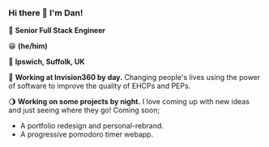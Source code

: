 ### Hi there 👋 I'm Dan!

👴 **Senior Full Stack Engineer**

😁 **(he/him)**

📍 **Ipswich, Suffolk, UK**

🚀 **Working at Invision360 by day.**
Changing people's lives using the power of software to improve the quality of EHCPs and PEPs.

🌖 **Working on some projects by night.**
I love coming up with new ideas and just seeing where they go! Coming soon;
- A portfolio redesign and personal-rebrand.
- A progressive pomodoro timer webapp.

<!--
**dan-sarracayo/dan-sarracayo** is a ✨ _special_ ✨ repository because its `README.md` (this file) appears on your GitHub profile.

Here are some ideas to get you started:

- 🔭 I’m currently working on ...
- 🌱 I’m currently learning ...
- 👯 I’m looking to collaborate on ...
- 🤔 I’m looking for help with ...
- 💬 Ask me about ...
- 📫 How to reach me: ...
- 😄 Pronouns: ...
- ⚡ Fun fact: ...
-->
